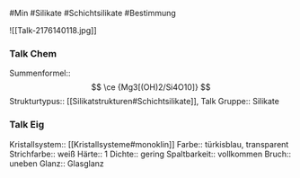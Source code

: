 #Min #Silikate #Schichtsilikate #Bestimmung

![[Talk-2176140118.jpg]]

### Talk Chem

Summenformel:: $$ \ce {Mg3[(OH)2/Si4O10]} $$
Strukturtypus:: [[Silikatstrukturen#Schichtsilikate]], Talk
Gruppe:: Silikate
<!--ID: 1705934302912-->


### Talk Eig

Kristallsystem:: [[Kristallsysteme#monoklin]]
Farbe:: türkisblau, transparent
Strichfarbe:: weiß
Härte:: 1
Dichte:: gering
Spaltbarkeit:: vollkommen
Bruch:: uneben
Glanz:: Glasglanz
<!--ID: 1705934302917-->




